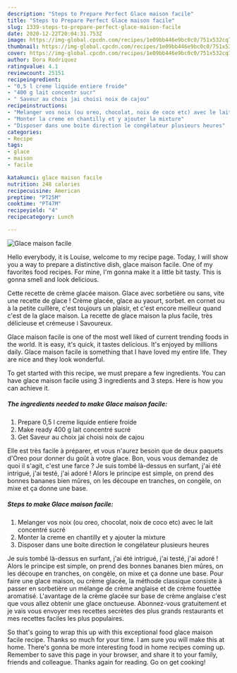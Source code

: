 ```yaml
---
description: "Steps to Prepare Perfect Glace maison facile"
title: "Steps to Prepare Perfect Glace maison facile"
slug: 1339-steps-to-prepare-perfect-glace-maison-facile
date: 2020-12-22T20:04:31.753Z
image: https://img-global.cpcdn.com/recipes/1e09bb446e9bc0c0/751x532cq70/glace-maison-facile-photo-principale-de-la-recette.jpg
thumbnail: https://img-global.cpcdn.com/recipes/1e09bb446e9bc0c0/751x532cq70/glace-maison-facile-photo-principale-de-la-recette.jpg
cover: https://img-global.cpcdn.com/recipes/1e09bb446e9bc0c0/751x532cq70/glace-maison-facile-photo-principale-de-la-recette.jpg
author: Dora Rodriquez
ratingvalue: 4.1
reviewcount: 25151
recipeingredient:
- "0,5 l creme liquide entiere froide"
- "400 g lait concentr sucr"
- " Saveur au choix jai choisi noix de cajou"
recipeinstructions:
- "Melanger vos noix (ou oreo, chocolat, noix de coco etc) avec le lait concentré sucré"
- "Monter la creme en chantilly et y ajouter la mixture"
- "Disposer dans une boite direction le congélateur plusieurs heures"
categories:
- Recipe
tags:
- glace
- maison
- facile

katakunci: glace maison facile 
nutrition: 248 calories
recipecuisine: American
preptime: "PT25M"
cooktime: "PT47M"
recipeyield: "4"
recipecategory: Lunch

---
```



![Glace maison facile](https://img-global.cpcdn.com/recipes/1e09bb446e9bc0c0/751x532cq70/glace-maison-facile-photo-principale-de-la-recette.jpg)

Hello everybody, it is Louise, welcome to my recipe page. Today, I will show you a way to prepare a distinctive dish, glace maison facile. One of my favorites food recipes. For mine, I'm gonna make it a little bit tasty. This is gonna smell and look delicious.

Cette recette de crème glacée maison. Glace avec sorbetière ou sans, vite une recette de glace ! Crème glacée, glace au yaourt, sorbet. en cornet ou à la petite cuillère, c&#39;est toujours un plaisir, et c&#39;est encore meilleur quand c&#39;est de la glace maison. La recette de glace maison la plus facile, très délicieuse et crémeuse ǀ Savoureux.

Glace maison facile is one of the most well liked of current trending foods in the world. It is easy, it's quick, it tastes delicious. It's enjoyed by millions daily. Glace maison facile is something that I have loved my entire life. They are nice and they look wonderful.


To get started with this recipe, we must prepare a few ingredients. You can have glace maison facile using 3 ingredients and 3 steps. Here is how you can achieve it.

<!--inarticleads1-->

##### The ingredients needed to make Glace maison facile:

1. Prepare 0,5 l creme liquide entiere froide
1. Make ready 400 g lait concentré sucré
1. Get  Saveur au choix jai choisi noix de cajou


Elle est très facile à préparer, et vous n&#39;aurez besoin que de deux paquets d&#39;Oreo pour donner du goût à votre glace. Bon, vous vous demandez de quoi il s&#39;agit, c&#39;est une farce ? Je suis tombé là-dessus en surfant, j&#39;ai été intrigué, j&#39;ai testé, j&#39;ai adoré ! Alors le principe est simple, on prend des bonnes bananes bien mûres, on les découpe en tranches, on congèle, on mixe et ça donne une base. 

<!--inarticleads2-->

##### Steps to make Glace maison facile:

1. Melanger vos noix (ou oreo, chocolat, noix de coco etc) avec le lait concentré sucré
1. Monter la creme en chantilly et y ajouter la mixture
1. Disposer dans une boite direction le congélateur plusieurs heures


Je suis tombé là-dessus en surfant, j&#39;ai été intrigué, j&#39;ai testé, j&#39;ai adoré ! Alors le principe est simple, on prend des bonnes bananes bien mûres, on les découpe en tranches, on congèle, on mixe et ça donne une base. Pour faire une glace maison, ou crème glacée, la méthode classique consiste à passer en sorbetière un mélange de crème anglaise et de crème fouettée aromatisé. L&#39;avantage de la crème glacée sur base de crème anglaise c&#39;est que vous allez obtenir une glace onctueuse. Abonnez-vous gratuitement et je vais vous envoyer mes recettes secrètes des plus grands restaurants et mes recettes faciles les plus populaires. 

So that's going to wrap this up with this exceptional food glace maison facile recipe. Thanks so much for your time. I am sure you will make this at home. There's gonna be more interesting food in home recipes coming up. Remember to save this page in your browser, and share it to your family, friends and colleague. Thanks again for reading. Go on get cooking!
